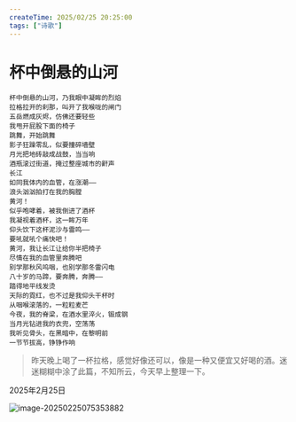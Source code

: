 ```yaml
---
createTime: 2025/02/25 20:25:00
tags: ["诗歌"]
---
```

# 杯中倒悬的山河


```text
杯中倒悬的山河，乃我眼中凝眸的烈焰
拉格拉开的刹那，叫开了我喉咙的闸门
五岳燃成灰烬，仿佛还要轻些
我甩开屁股下面的椅子
跳舞，开始跳舞
影子狂躁零乱，似要撞碎墙壁
月光把地砖敲成战鼓，当当响
酒瓶滚过街道，掩过整座城市的鼾声
长江
如同我体内的血管，在涨潮——
浪头汹汹拍打在我的胸膛
黄河！
似乎咆哮着，被我倒进了酒杯
我凝视着酒杯，这一眸万年
仰头饮下这杯泥沙与雷鸣——
要吼就吼个痛快吧！
黄河，我让长江让给你半把椅子
尽情在我的血管里奔腾吧
别学那秋风呜咽，也别学那冬雷闪电
八十岁的马蹄，要奔腾，奔腾——
踏得地平线发烫
天际的霓红，也不过是我仰头干杯时
从咽喉滚落的，一粒粒麦芒
今夜，我的脊梁，在酒水里淬火，锻成钢
当月光钻进我的衣兜，空荡荡
我听见骨头，在黑暗中，在黎明前
一节节拔高，铮铮作响
```


> 昨天晚上喝了一杯拉格，感觉好像还可以，像是一种又便宜又好喝的酒。迷迷糊糊中涂了此篇，不知所云，今天早上整理一下。



2025年2月25日



![image-20250225075353882](assets/image-20250225075353882.png)
